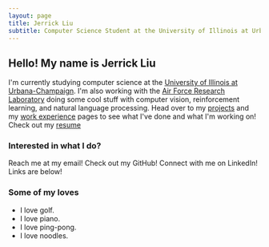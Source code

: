 ```yaml
---
layout: page
title: Jerrick Liu
subtitle: Computer Science Student at the University of Illinois at Urbana-Champaign
---
```


## Hello! My name is Jerrick Liu

I'm currently studying computer science at the [University of Illinois at Urbana-Champaign](https://cs.illinois.edu/). I'm also working with the [Air Force Research Laboratory](https://www.afrl.af.mil/) doing some cool stuff with computer vision, reinforcement learning, and natural language processing. Head over to my [projects](projects/projects.html) and my [work experience](work.md) pages to see what I've done and what I'm working on! Check out my [resume](assets/resume/JerrickLiuResume.pdf)

### Interested in what I do?

Reach me at my email! Check out my GitHub! Connect with me on LinkedIn! Links are below!

### Some of my loves

- I love golf.
- I love piano. 
- I love ping-pong.
- I love noodles.
